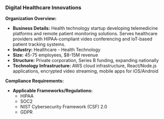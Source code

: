 ### Digital Healthcare Innovations

**Organization Overview:**
* **Business Details:** Health technology startup developing telemedicine platforms and remote patient monitoring solutions. Serves healthcare providers with HIPAA-compliant video conferencing and IoT-based patient tracking systems.
* **Industry:** Healthcare - Health Technology
* **Size:** 45-75 employees, $8-15M revenue
* **Structure:** Private corporation, Series B funding, expanding nationally
* **Technology Infrastructure:** AWS cloud infrastructure, React/Node.js applications, encrypted video streaming, mobile apps for iOS/Android

**Compliance Requirements:**
* **Applicable Frameworks/Regulations:**
    * HIPAA
    * SOC2
    * NIST Cybersecurity Framework (CSF) 2.0
    * GDPR